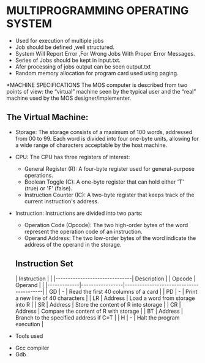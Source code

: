 # MULTIPROGRAMMING OPERATING SYSTEM
- Used for execution of multiple jobs
- Job should be defined ,well structured.
- System Will Report Error ,For Wrong Jobs With Proper Error Messages.
- Series of Jobs should be kept in input.txt.
- Afer processing of jobs output can be seen output.txt
- Random memory allocation for program card used using paging.

  
*MACHINE SPECIFICATIONS
  The MOS computer is described from two points of view: the “virtual” machine seen by the
  typical user and the “real” machine used by the MOS designer/implementer.


## The Virtual Machine:
- Storage: The storage consists of a maximum of 100 words, addressed from 00 to 99. Each word is divided into four one-byte units, allowing for a wide range of characters acceptable by the host machine.
- CPU: The CPU has three registers of interest:
  - General Register (R): A four-byte register used for general-purpose operations.
  - Boolean Toggle (C): A one-byte register that can hold either 'T' (true) or 'F' (false).
  - Instruction Counter (IC): A two-byte register that keeps track of the current instruction's address.
    
- Instruction: Instructions are divided into two parts:
  - Operation Code (Opcode): The two high-order bytes of the word represent the operation code of an instruction.
  - Operand Address: The two low-order bytes of the word indicate the address of the operand in the storage.
    
  ## Instruction Set
  
     |       Instruction             |                                         |
     |-------------------------------|            Description                  |
     |   Opcode    |    Operand      |                                         |
     |-------------|-----------------|-----------------------------------------|
     | GD          |       -         | Read the first 40 columns of a card     |
     | PD          |       -         | Print a new line of 40 characters       |
     | LR          |    Address      | Load a word from storage into R         |
     | SR          |    Address      | Store the content of R into storage     |
     | CR          |    Address      | Compare the content of R with storage   |
     | BT          |    Address      | Branch to the specified address if C=T  |
     | H           |      -          | Halt the program execution              |
    

   

* Tools used
- Gcc compiler
- Gdb

